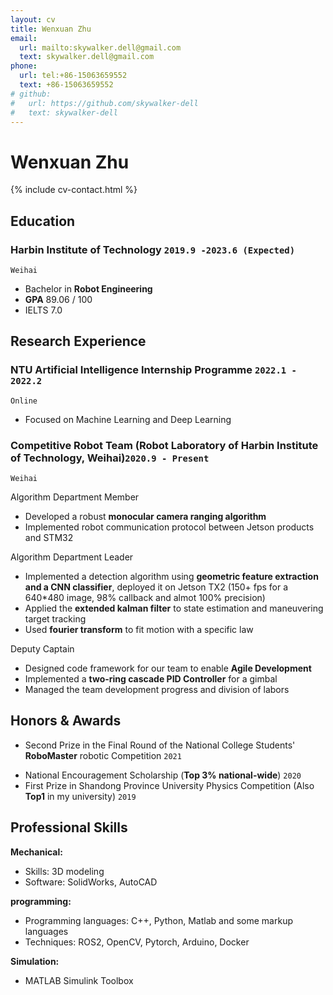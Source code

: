 ```yaml
---
layout: cv
title: Wenxuan Zhu
email:
  url: mailto:skywalker.dell@gmail.com
  text: skywalker.dell@gmail.com
phone:
  url: tel:+86-15063659552
  text: +86-15063659552
# github:
#   url: https://github.com/skywalker-dell
#   text: skywalker-dell
---
```


# Wenxuan Zhu

<!--
include contact information from the front matter
Supported arguments:
    - homepage: url, text
        - phone
        - email
            -->

{% include cv-contact.html %}

## Education

<!-- ### **Harbin Institute of Technology, Weihai (HIT)** `2019.9 -2023.6(Expected)` -->
### **Harbin Institute of Technology** `2019.9 -2023.6 (Expected)`
<!-- ### **Harbin Institute of Technology (C9 League)** `2019.9 -2023.6 (Expected)` -->



```
Weihai
```

- Bachelor in **Robot Engineering**
- **GPA**   89.06 / 100
- IELTS 7.0


## Research Experience
### **NTU Artificial Intelligence Internship Programme** `2022.1 - 2022.2`
```
Online
```
- Focused on Machine Learning and Deep Learning

### **Competitive Robot Team** (Robot Laboratory of Harbin Institute of Technology, Weihai)`2020.9 - Present`
```
Weihai
```


Algorithm Department Member<br> 

- Developed a robust **monocular camera ranging algorithm**
- Implemented robot communication protocol between Jetson products and STM32

Algorithm Department Leader<br>

- Implemented a detection algorithm using **geometric feature extraction and a CNN classifier**, deployed it on Jetson TX2 (150+ fps for a 640*480 image, 98% callback and almot 100% precision)
- Applied the **extended kalman filter** to state estimation and maneuvering target tracking
- Used **fourier transform** to fit motion with a specific law

Deputy Captain<br>

- Designed code framework for our team to enable **Agile Development**
- Implemented a **two-ring cascade PID Controller** for a gimbal
- Managed the team development progress and division of labors
<!-- - Opened training courses for college freshmen -->





## Honors & Awards

<!-- - Second Prize in the Final Round of the National College Students’ RoboMaster robotic Competition `2021`<br>(**The largest and most influential robot competition in China**)  -->
- Second Prize in the Final Round of the National College Students' **RoboMaster** robotic Competition `2021`<br> 

<!-- - First Prize in the Northern Contest Zone of the National College Students’ RoboMaster robotic Competition `2021` <br> -->
- National Encouragement Scholarship (**Top 3% national-wide**) `2020` <br>
- First Prize in Shandong Province University Physics Competition (Also **Top1** in my university) `2019` <br>




## Professional Skills

**Mechanical:**
- Skills: 3D modeling
- Software: SolidWorks, AutoCAD

**programming:**
- Programming languages: C++, Python, Matlab and some markup languages
- Techniques: ROS2, OpenCV, Pytorch, Arduino, Docker
<!-- - Digital Image Processing with OpenCV -->
<!-- - Machine Learning and Deep Learning (Pytorch) -->
  <!-- - Linux Development -->
  <!-- - ROS2 Development and Embedded System Development -->
<!-- - ROS2 Development -->


**Simulation:**
- MATLAB Simulink Toolbox
  <!-- - Gazebo -->
  <!-- - Coppeliasim -->


<!-- ### Footer

Last updated: May 2013 -->

